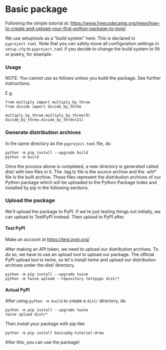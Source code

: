 # Basic package

Following the simple tutorial at:
https://www.freecodecamp.org/news/how-to-create-and-upload-your-first-python-package-to-pypi/

We use setuptools as a "build system" here. This is declared in `pyproject.toml`. 
Note that you can safely move all configuration settings in `setup.cfg` to `pyproject.toml` if you 
decide to change the build system to flit or poetry, for example.

### Usage

NOTE: You cannot use as follows unless you build the package. See further instructions.

E.g.

    from multiply import multiply_by_three
    from divide import divide_by_three

    multiply_by_three.multiply_by_three(9)
    divide_by_three.divide_by_three(21)

### Generate distribution archives

In the same directory as the `pyproject.toml` file, do

    python -m pip install --upgrade build
    python -m build

Once the process above is completed, a new directory is generated called dist/ with two files in it. 
The .tag.tz file is the source archive and the .whl* file is the built archive. These files 
represent the distribution archives of our Python package which will be uploaded to the Python 
Package Index and installed by pip in the following sections.

### Upload the package

We'll upload the package to PyPI.
If we're just testing things out initially, we can upload to TestPyPI instead.
Then upload to PyPI after.

#### Test PyPI

Make an account at https://test.pypi.org/

After making an API token, we need to upload our distribution archives. To do so, we have to use an 
upload tool to upload our package. The official PyPI upload tool is twine, so let's install twine 
and upload our distribution archives under the dist/ directory.

    python -m pip install --upgrade twine
    python -m twine upload --repository testpypi dist/*
    
#### Actual PyPI

After using `python -m build` to create a `dist/` directory, do

    python -m pip install --upgrade twine
    twine upload dist/*
    
Then install your package with pip like:

    python -m pip install basicpkg-tutorial-drew
    
After this, you can use the package!
    
